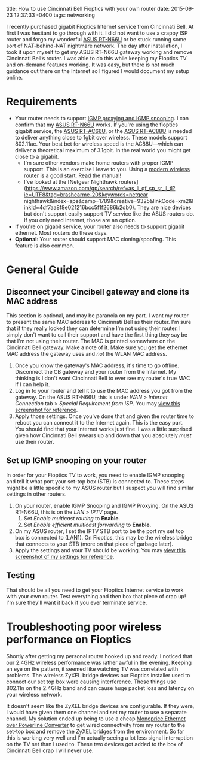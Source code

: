 title: How to use Cincinnati Bell Fioptics with your own router
date: 2015-09-23 12:37:33 -0400
tags: networking

I recently purchased gigabit Fioptics Internet service from Cincinnati Bell. At first I was hesitant to go through with it. I did not want to use a crappy ISP router and forgo my wonderful [ASUS RT-N66U](http://amzn.to/1jadh79) or be stuck running some sort of NAT-behind-NAT nightmare network. The day after installation, I took it upon myself to get my ASUS RT-N66U gateway working and remove Cincinnati Bell’s router. I was able to do this while keeping my Fioptics TV and on-demand features working. It was easy, but there is not much guidance out there on the Internet so I figured I would document my setup online. 

<!-- more -->

# Requirements

* Your router needs to support [IGMP proxying and IGMP snooping](https://en.wikipedia.org/wiki/IGMP_snooping). I can confirm that my [ASUS RT-N66U](http://amzn.to/1jadh79) works. If you're using the fioptics gigabit service, the [ASUS RT-AC66U](http://amzn.to/1jaduqK), or the [ASUS RT-AC88U](http://amzn.to/2gXLxS3) is needed to deliver anything close to 1gbit over wireless. These models support 802.11ac. Your best bet for wireless speed is the AC88U—which can deliver a theoretical maximum of 3.1gbit. In the real world you might get close to a gigabit.
	* I'm sure other vendors make home routers with proper IGMP support. This is an exercise I leave to you. Using a [modern wireless router](http://amzn.to/1UtRodX) is a good start. Read the manual!
	* I've looked at the [Netgear Nighthawk routers](https://www.amazon.com/gp/search/ref=as_li_qf_sp_sr_il_tl?ie=UTF8&tag=brashearme-20&keywords=netgear nighthawk&index=aps&camp=1789&creative=9325&linkCode=xm2&linkId=4df7aa8f8e021216bcc5f1f2686b2db0). They are nice devices but don't support easily support TV service like the ASUS routers do. If you only need Internet, those are an option.
* If you're on gigabit service, your router also needs to support gigabit ethernet. Most routers do these days.
* **Optional**: Your router should support MAC cloning/spoofing. This feature is also common.

# General Guide

## Disconnect your Cincibell gateway and clone its MAC address

This section is optional, and may be paranoia on my part. I want my router to present the same MAC address to Cincinnati Bell as their router. I'm sure that if they really looked they can determine I'm not using their router. I simply don't want to call their support and have the first thing they say be that I'm not using their router. The MAC is printed somewhere on the Cincinnati Bell gateway. Make a note of it. Make sure you get the ethernet MAC address the gateway uses and *not* the WLAN MAC address. 

1. Once you know the gateway's MAC address, it's time to go offline. Disconnect the CB gateway and your router from the Internet. My thinking is I don't want Cincinnati Bell to ever see my router's true MAC if I can help it.
1. Log in to your router and tell it to use the MAC address you got from the gateway. On the ASUS RT-N66U, this is under *WAN* > *Internet Connection* tab > *Special Requirement from ISP*. You may [view this screenshot for reference]({filename}/images/RT-N66U-MAC-Address-Setting.png).
1. Apply those settings. Once you've done that and given the router time to reboot you can connect it to the Internet again. This is the easy part. You should find that your Internet works just fine. I was a little surprised given how Cincinnati Bell swears up and down that you absolutely *must* use their router.

## Set up IGMP snooping on your router

In order for your Fioptics TV to work, you need to enable IGMP snooping and tell it what port your set-top box (STB) is connected to. These steps might be a little specific to my ASUS router but I suspect you will find similar settings in other routers.

1. On your router, enable IGMP Snooping and IGMP Proxying. On the ASUS RT-N66U, this is on the *LAN* > *IPTV* page. 
	1. Set *Enable multicast routing* to **Enable**.
	1. Set *Enable efficient multicast forwarding* to **Enable**.
1. On my ASUS router, I set the IPTV STB port to be the port my set top box is connected to (LAN1). On Fioptics, this may be the wireless bridge that connects to your STB (more on that piece of garbage later).
1. Apply the settings and your TV should be working. You may [view this screenshot of my settings for reference]({filename}/images/RT-N66U-IPTV-Settings.png "ASUS RT-N66U IPTV Settings for Fioptics").

## Testing

That should be all you need to get your Fioptics Internet service to work with your own router. Test everything and then box that piece of crap up! I'm sure they'll want it back if you ever terminate service.

# Troubleshooting poor wireless performance on Fioptics

Shortly after getting my personal router hooked up and ready. I noticed that our 2.4GHz wireless performance was rather awful in the evening. Keeping an eye on the pattern, it seemed like watching TV was correlated with problems. The wireless ZyXEL bridge devices our Fioptics installer used to connect our set top box were causing interference. These things use 802.11n on the 2.4GHz band and can cause huge packet loss and latency on your wireless network.

It doesn't seem like the ZyXEL bridge devices are configurable. If they were, I would have given them one channel and set my router to use a separate channel. My solution ended up being to use a cheap [Monoprice Ethernet over Powerline Converter](http://amzn.to/1G2JuSB) to get wired connectivity from my router to the set-top box and remove the ZyXEL bridges from the environment. So far this is working very well and I'm actually seeing a lot less signal interruption on the TV set than I used to. These two devices got added to the box of Cincinnati Bell crap I will never use.